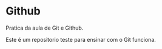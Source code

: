 # Github

Pratica da aula de Git e Github.

Este é um repositorio teste para ensinar com o Git funciona.


